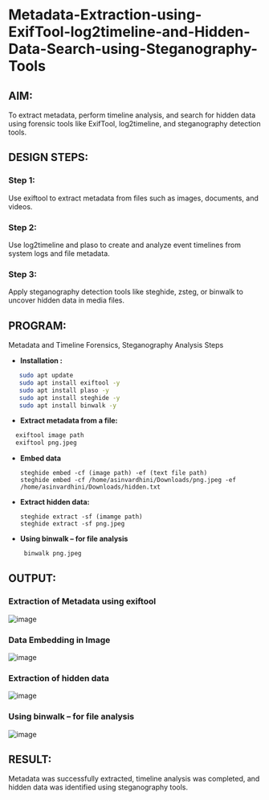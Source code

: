 # Metadata-Extraction-using-ExifTool-log2timeline-and-Hidden-Data-Search-using-Steganography-Tools
## AIM:
To extract metadata, perform timeline analysis, and search for hidden data using forensic tools like ExifTool, log2timeline, and steganography detection tools.

## DESIGN STEPS:
### Step 1:
Use exiftool to extract metadata from files such as images, documents, and videos.

### Step 2:
Use log2timeline and plaso to create and analyze event timelines from system logs and file metadata.

### Step 3:
Apply steganography detection tools like steghide, zsteg, or binwalk to uncover hidden data in media files.

## PROGRAM:
Metadata and Timeline Forensics, Steganography Analysis Steps
- **Installation :**
```bash
   sudo apt update
   sudo apt install exiftool -y
   sudo apt install plaso -y
   sudo apt install steghide -y
   sudo apt install binwalk -y
 ```
- **Extract metadata from a file:**
```bash
  exiftool image path
  exiftool png.jpeg
```
- **Embed data**
  ```
  steghide embed -cf (image path) -ef (text file path)
  steghide embed -cf /home/asinvardhini/Downloads/png.jpeg -ef /home/asinvardhini/Downloads/hidden.txt
  ```
- **Extract hidden data:**
  ```
  steghide extract -sf (imamge path)
  steghide extract -sf png.jpeg
  ```
- **Using binwalk – for file analysis**  
  ```bash
   binwalk png.jpeg
  ```
  
## OUTPUT:

### Extraction of Metadata using exiftool
![image](https://github.com/user-attachments/assets/e1e28e0a-e575-4021-b467-c6adb90c195e)


### Data Embedding in Image
![image](https://github.com/user-attachments/assets/3d1c5e74-ee2a-4c71-b340-584cdb3a777e)


### Extraction of hidden data
![image](https://github.com/user-attachments/assets/2aa71bb6-a239-435c-af34-5ad217673f1e)

### Using binwalk – for file analysis
![image](https://github.com/user-attachments/assets/eb0c5c2b-7aa6-4b0f-8e7d-9cd7bc01b52c)


## RESULT:
Metadata was successfully extracted, timeline analysis was completed, and hidden data was identified using steganography tools.

